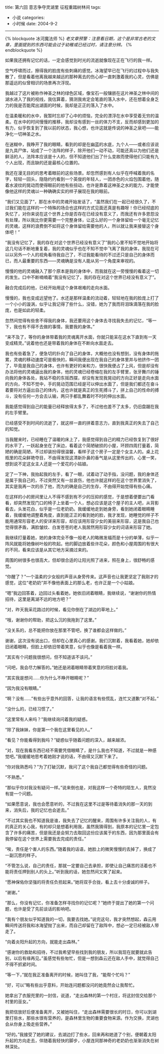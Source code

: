 title: 第六回 意志争夺灵湖里 征程重踏树林间
tags:
- 小说
categories:
- 小时候
date: 2004-9-2
---

{% blockquote 冰河魔法师 %}
*老文章预警：注意看日期，这个是非常古老的文章，里面提到的东西可能会过于幼稚或已经过时，请注意分辨。*
{% endblockquote %}

如果我还拥有记忆的话，一定会感觉到时光的流逝就像现在正在飞行的我一样。

空气呼啸而过，擦得我的脸庞有些刺痛的感觉。冰海望早已在飞行的过程中与我失散了，但是看着他离我越来越远的那种离去的伤心却一直刺激着我的心灵，仿佛是那遥远的似曾相识的场景再次浮现。

我越过了这片被称作神圣之林的绿色区域，像宝石一般镶嵌在这片神圣之林中间的湖水进入了我的视线，我估算着，猜测我肯定会笔直的落入水中，还在想着全身乏力的我是否能爬出湖面的时候，我却是正正的落入了水中。

在温柔暖和的水中，我暂时忘却了心中的烦恼，完全的漂浮在水中享受着无穷的温柔。在水中的时间慢慢的推移，我却没有感到一丝的体力不支，反而却感到更加的有力，似乎恢复到了我以前的状态，我心想，也许这就是传说的神圣之泉吧——能净化一切神圣之水。


在迷糊中，我睁开了我的眼睛，看到的却是在幽蓝的水底，九个人——或者应该说是九具尸体，站成了一个法阵的样子，除开他们一动不动，可能还真以为他们还是鲜活的人，法阵本应该是十人的，但不知道他们出了什么变故而使得他们只能有九个人出现，而且缺的还是最核心位置的。


我还在漫无目的的思考着眼前的这些场景。却忽然感到有人似乎在呼喊着我的名字，轻轻一回头，隐隐约约看到一个英俊的年轻人，一团赤色的火焰包围着他，随着水波纹的晃动而使得眼前的他有些扭动，也许是靠着这神圣之水的能力，才能使像他这样的灵魂以一种确确实实的样子展现在我的眼前。


“我们又见面了”，那在水中的灵魂开始发话了，“虽然我们在一起已经很久了，不过我们能在这样的一个特殊的场合也这样的方式见面还真是有趣呀！你已经彻底的失忆了，对你来说在这个世界上你是否存在已经没有意义了，而我还有许多恩怨没有处理，所以我比你更需要一个完整身体，让这么好的一个身体留给一个毫无记忆的灵魂，这样的浪费倒不如将这个身体留给需要他的人，所以就让我来接替这个身体吧！”


“我没有记忆了，我的存在对这个世界已经没有意义了”我的心里不知不觉地开始将这几句话不断地重复着，我的灵魂似乎也在不知不觉中飞离了我的身体，我现在可以以另外一个人的视角看待我自己了，不过我能看待的不过还只是自己的身体而已，而人最重要的东西——灵魂确是没有人能从另一个角度来审视的。


慢慢的他的灵魂融入了那个原本是我的身体中，而我就在这一旁慢慢的看着这一切的发生。口中不断喃喃着“我没有记忆了，我的存在对这个世界已经没有意义了”。

融合完成后的他，已经开始用这个身体艰难的走向水面。

慢慢的，我也变成远望他了。水还是那样温柔的流动着，轻轻地在我的脸庞上打了一个小小的漩涡，似乎让我记得了些什么，没错，她为了我而将泪珠滴落在我的脸庞，也是如此的轻柔。

忽然间觉得有些舍不得我的身体，我还要用这个身体去寻找我失去的记忆，“等一下，我也有不得不去做的事情，我要我的身体。”


“来不及了，等你的身体带着我的灵魂离开水面，你就只能呆在这水下直到有一天变成精灵。”说着他也还是带着我的身体在不断向水面走去。


我也有些着急了，便急切的扑向了自己的身体，大概他也没有想到，没有身体的拖累，灵魂的移动速度可是极快的，瞬间我便出现在我自己的身体里并与他挤作一团了，毕竟是我自己的身体，也许有更好的亲和力，很快我便占了上风，但是却没有办法将他的灵魂逼出我的身体，他的灵魂已经卷缩在我的左手臂里，张牙舞爪的锤向我的身体各处，我站不稳的东摇西摆，却没有发现我晃动的方向正好是走向水面的方向，不知不觉中，手的晃动范围已经是可以伸出水面了，但是我们都还在奋斗着要将对方逼出自己的体内，这也许就是真正的生死搏斗了，拼上自己的性命的搏斗，没有任何一方会去认输，两只手都乱舞着时不时的伸出水面。


我能感觉得到自己的能量已经释放得太多了，不过他也差不了太多，仍旧盘踞在我的左手臂里。


已经感受不到时间的流逝了，就这样一直的拼着意志力，直到我真正的失去了自己的知觉。


当我醒来时，已经睡在了温暖的床上了，我感觉得到自己的精力已经恢复到了很好的水平了，一跃起身坐在了床边，看着这个简陋破损的小屋，环顾四周打量着，简陋的确是简陋，不过却装扮得很温馨，看样子这个房子一定是个女主人的。桌上花瓶里的花朵鲜艳夺目，不由得发现这清新扑鼻的香气是从这里传出的，心里一笑，想到说不定这女主人还是一个爱花的小姑娘。

定了一下神，我抬起我的左手，看了一眼，试着动了动手指，没问题，我的身体还是属于我自己的，不过突然又有一丝哀伤，他也许就这样的在这个世界里消失了，其实是我再一次的杀了他，而为的确是自己的生存，不由得开始觉得有些心痛。

在这样的小的房间里让人不得不感到有不少的压抑的感觉，于是想着便要出门看看，却突然发现门口的椅子上坐着一个人，想必应该是这个屋子的主人吧，从背影看去，头发花白，似乎是一位老奶奶。我缓缓地走到她身旁，看到她闭着眼睛睡着，我缓缓地调整着角度，直到能正正的看到她的脸，我才发现，她睡觉的样子不能用通常形容老人的安详来形容，却应该用形容少女的美丽来形容，这是我自己也觉得很矛盾，满脸皱纹、白发苍苍的老人我居然用形容少女的词语来形容了她。


我继续打量着她，她的身体完全不像一般老人的略微发福而是十分的单薄，似乎一阵风就能将她像树叶般的吹起。他的脚边放着些许花朵，颜色和小屋周围的有很大的不同，看来应该是从其它地方采摘过来的。

周围的树很多也很高大，但却很合适的让阳光照了进来，照在身上，很舒畅的感觉。


“你醒了？”一个温柔的少女般的声音从身旁传来。这声音也让我更坚定了我刚才的感觉，这位“老奶奶”并不像他表面上的那么老，也许正是一个小姑娘。


“嗯”我边回答着，边回过头看着她，她依旧闭着眼睛，我继续说，“谢谢你的热情招待，这里是离湖不远的地方吧？”


“对，昨天我采花路过的时候，看见你倒在了湖边的草地上。”

“哦，谢谢你的帮助，把这么沉的我拖到了这里。”

“没关系的，总不能把你放在那里不管吧，换了谁都会这样做的。”

谢谢，这次没有说出口，但却在心里真心的感谢。我们沉默着，我看着她，她却依旧闭着眼睛，但脸上却依旧带着笑意，似乎也像是看着我一样。


“其实有个问题我很想问，但不知道该不该问。”

“问吧，我会尽力解答的。”她还是闭着眼睛带着笑意的将脸对着我。

“其实我是想问……你为什么不睁开眼睛呢？”

“因为我没有眼睛。”

“啊？没有……”有些出乎意外的回答，让我的语言有些慌乱，连忙又道歉“对不起。”

“没什么的，已经习惯了。”

“这里常有人来吗？”我继续询问着我的疑惑。

“除了我妹妹，你是第一个我在这里看见的人。”

“看见？你能看得到我吗？”疑惑似乎随着问题的深入，越来越浓。

“对，现在我看东西已经不需要凭借眼睛了，是什么我也不知道，不过就是一种感觉吧。”我缓缓地思考着她刚才说的话，不由得又沉默下来了。


“你对我熟悉吗？”为了打破沉默，我问了这个我自己都觉得有些奇怪的问题。

“不熟悉。”

“那似乎你对我没有疑问一样。”说来倒也是，对我这样一个奇特的陌生人，竟然没有提一个问题。


“如果愿意说，我也会愿意听的，不过我在这里不过是等待着消失的那一天的到来，消失后，我的记忆也会逝去。”


“不过其实我也不知道我是谁，我失去了记忆的醒来，周围有许多关注我的人，有的真正的关心我，有的却只是想着利用我，虽然我猜得到，我原本的记忆里一定包含了许多的痛苦，但是我还是会努力去取回这份应该属于的东西，因为那里面会有我停留在这个世界上需要我去完成的责任。”


“唉，责任是个害人的东西。”随着我的话语，她脸上的微笑慢慢的去掉了，换成了一副沉思的样子。


“不管怎么说，自己的责任，那就一定要自己去承担，即使让自己痛苦的活着也不能将责任押到别人的头上。”听到我的话，她忽然间又笑了起来。


“愿神保佑你坚强的将责任负担起来。”她将双手合拢，看上去十分虔诚的样子。

“谢谢。”

“那么，你没有记忆，你准备怎样寻找你的记忆呢？”她终于提出了她的第一个问题，也许是受了先前谈话的影响吧。


“我有个朋友似乎知道我的一切，我要去找她。”说完这句，我才突然想起，森云用瞬间传送将我和冰海望抛了出来，而自己却留在了敌阵中，想必一定已经被敌人带走了。

“向着炎阳升起的方向，就能走出森林。”

“感谢你的救助和招待，不过我希望早些找到我的朋友，所以我现在就要就此告别，以后有缘再见。”虽感觉有些匆忙，但是一想到森云还在敌人手中，就觉得自己不得不抓紧时间。

“等一下，”就在我正准备离开的时候，她叫住了我，“能帮个忙吗？”

“好，可以”略有些出乎意料，开始连问题都没问的她竟然会让我帮忙。

她拿出了衣服兜里的一封信，说道，“走出森林的第一个村庄，将这封信交给那个村里的巫女。”


我把信放好后便准备离开，又被她叫住，“走出森林需要很长的时日，你可以到湖里打些水，那些水很有营养的，是森林里生物的重要食物来源。作为交换，灵湖也会从你身上吸走些营养。”

“好的。”我接受了她的建议，去湖边打了些水，回来再和她道了个别，便朝着太阳升起的方向走去，伴随着我轻快的脚步，小屋连同那神奇的老奶奶也渐渐消失在树林深处。




